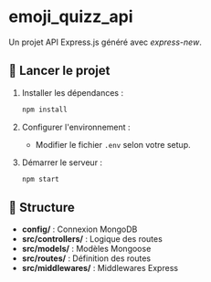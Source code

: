 # emoji_quizz_api
Un projet API Express.js généré avec *express-new*.

## 🚀 Lancer le projet

1. Installer les dépendances :
   ```sh
   npm install
   ```

2. Configurer l'environnement :
   - Modifier le fichier `.env` selon votre setup.

3. Démarrer le serveur :
   ```sh
   npm start
   ```

## 📌 Structure

- **config/** : Connexion MongoDB
- **src/controllers/** : Logique des routes
- **src/models/** : Modèles Mongoose
- **src/routes/** : Définition des routes
- **src/middlewares/** : Middlewares Express

